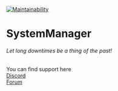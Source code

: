 [![Maintainability](https://api.codeclimate.com/v1/badges/06392e4d2fd35822ffd8/maintainability)](https://codeclimate.com/github/systemmanager-io/Core/maintainability)

# SystemManager
###### Let long downtimes be a thing of the past!
You can find support here\
[Discord](https://discord.gg/UKX3Qux)\
[Forum](https://forum.systemmanager.io)
